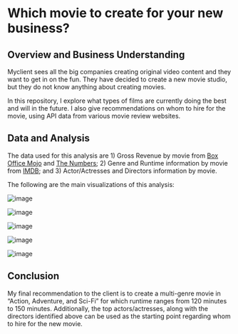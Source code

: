 # Which movie to create for your new business?
## Overview and Business Understanding
Myclient sees all the big companies creating original video content and they want to get in on the fun. They have decided to create a new movie studio, but they do not know anything about creating movies.

In this repository, I explore what types of films are currently doing the best and will in the future. I also give recommendations on whom to hire for the movie, using API data from various movie review websites.

## Data and Analysis
The data used for this analysis are 1) Gross Revenue by movie from [Box Office Mojo](https://www.boxofficemojo.com/) and [The Numbers](https://www.the-numbers.com/); 2) Genre and Runtime information by movie from [IMDB](https://www.imdb.com/); and 3) Actor/Actresses and Directors information by movie.

The following are the main visualizations of this analysis:

![image](https://user-images.githubusercontent.com/19903898/219132673-ad1b9632-9d84-4111-bcd2-449490f6e267.png)

![image](https://user-images.githubusercontent.com/19903898/219133185-70211660-bbcf-43a6-b6f1-753277527830.png)

![image](https://user-images.githubusercontent.com/19903898/219133427-a550a533-b9a7-49d6-9318-acd97313f94d.png)

![image](https://user-images.githubusercontent.com/19903898/219133464-9bf890e2-39bc-4979-bf29-3428a58a4039.png)

![image](https://user-images.githubusercontent.com/19903898/219133522-dda057ac-456d-449f-8143-067728603aca.png)

## Conclusion
My final recommendation to the client is to create a multi-genre movie in “Action, Adventure, and Sci-Fi” for which runtime ranges from 120 minutes to 150 minutes. Additionally, the top actors/actresses, along with the directors identified above can be used as the starting point regarding whom to hire for the new movie.
